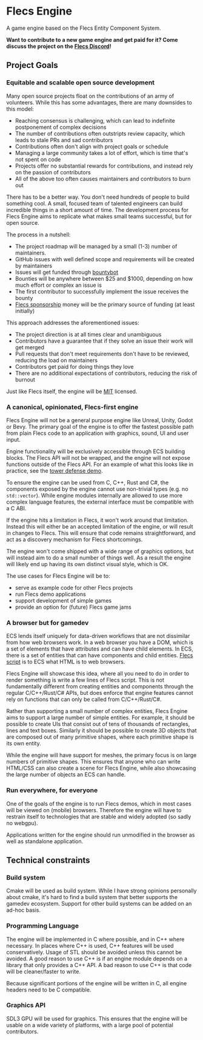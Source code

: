 # Flecs Engine
A game engine based on the Flecs Entity Component System.

**Want to contribute to a new game engine and get paid for it? Come discuss the project on the [Flecs Discord](https://discord.com/invite/BEzP5Rgrrp)!**

## Project Goals

### Equitable and scalable open source development
Many open source projects float on the contributions of an army of volunteers. While this has some advantages, there are many downsides to this model:

- Reaching consensus is challenging, which can lead to indefinite postponement of complex decisions
- The number of contributions often outstripts review capacity, which leads to stale PRs and sad contributors
- Contributions often don't align with project goals or schedule
- Managing a large community takes a lot of effort, which is time that's not spent on code
- Projects offer no substantial rewards for contributions, and instead rely on the passion of contributors
- All of the above too often causes maintainers and contributors to burn out

There has to be a better way. You don't need hundreds of people to build something cool. A small, focused team of talented engineers can build incredible things in a short amount of time. The development process for Flecs Engine aims to replicate what makes small teams successful, but for open source.

The process in a nutshell:

- The project roadmap will be managed by a small (1-3) number of maintainers.
- GitHub issues with well defined scope and requirements will be created by maintainers
- Issues will get funded through [bountybot](https://bountybot.dev/)
- Bounties will be anywhere between $25 and $1000, depending on how much effort or complex an issue is
- The first contributor to successfully implement the issue receives the bounty
- [Flecs sponsorship](https://github.com/sponsors/SanderMertens) money will be the primary source of funding (at least initially)

This approach addresses the aforementioned issues:

- The project direction is at all times clear and unambiguous
- Contributors have a guarantee that if they solve an issue their work will get merged
- Pull requests that don't meet requirements don't have to be reviewed, reducing the load on maintainers
- Contributors get paid for doing things they love
- There are no additional expectations of contributors, reducing the risk of burnout

Just like Flecs itself, the engine will be [MIT](LICENSE) licensed.

### A canonical, opinionated, Flecs-first engine
Flecs Engine will not be a general purpose engine like Unreal, Unity, Godot or Bevy. The primary goal of the engine is to offer the fastest possible path from plain Flecs code to an application with graphics, sound, UI and user input. 

Engine functionality will be exclusively accessible through ECS building blocks. The Flecs API will not be wrapped, and the engine will not expose functions outside of the Flecs API. For an example of what this looks like in practice, see the [tower defense demo](https://github.com/SanderMertens/tower_defense/blob/master/src/main.cpp).

To ensure the engine can be used from C, C++, Rust and C#, the components exposed by the engine cannot use non-trivial types (e.g. no `std::vector`). While engine modules internally are allowed to use more complex language features, the external interface must be compatible with a C ABI.

If the engine hits a limitation in Flecs, it won't work around that limitation. Instead this will either be an accepted limitation of the engine, or will result in changes to Flecs. This will ensure that code remains straightforward, and act as a discovery mechanism for Flecs shortcomings.

The engine won't come shipped with a wide range of graphics options, but will instead aim to do a small number of things well. As a result the engine will likely end up having its own distinct visual style, which is OK.

The use cases for Flecs Engine will be to:
- serve as example code for other Flecs projects
- run Flecs demo applications
- support development of simple games
- provide an option for (future) Flecs game jams

### A browser but for gamedev
ECS lends itself uniquely for data-driven workflows that are not dissimilar from how web browsers work. In a web browser you have a DOM, which is a set of elements that have attributes and can have child elements. In ECS, there is a set of entities that can have components and child entities. [Flecs script](https://www.flecs.dev/flecs/md_docs_2FlecsScript.html) is to ECS what HTML is to web browsers.

Flecs Engine will showcase this idea, where all you need to do in order to render something is write a few lines of Flecs script. This is not fundamentally different from creating entities and components through the regular C/C++/Rust/C# APIs, but does enforce that engine features cannot rely on functions that can only be called from C/C++/Rust/C#.

Rather than supporting a small number of complex entities, Flecs Engine aims to support a large number of simple entities. For example, it should be possible to create UIs that consist out of tens of thousands of rectangles, lines and text boxes. Similarly it should be possible to create 3D objects that are composed out of many primitive shapes, where each primitive shape is its own entity.

While the engine will have support for meshes, the primary focus is on large numbers of primitive shapes. This ensures that anyone who can write HTML/CSS can also create a scene for Flecs Engine, while also showcasing the large number of objects an ECS can handle.

### Run everywhere, for everyone
One of the goals of the engine is to run Flecs demos, which in most cases will be viewed on (mobile) browsers. Therefore the engine will have to restrain itself to technologies that are stable and widely adopted (so sadly no webgpu).

Applications written for the engine should run unmodified in the browser as well as standalone application.

## Technical constraints

### Build system
Cmake will be used as build system. While I have strong opinions personally about cmake, it's hard to find a build system that better supports the gamedev ecosystem. Support for other build systems can be added on an ad-hoc basis.

### Programming Language
The engine will be implemented in C where possible, and in C++ where necessary. In places where C++ is used, C++ features will be used conservatively. Usage of STL should be avoided unless this cannot be avoided. A good reason to use C++ is if an engine module depends on a library that only provides a C++ API. A bad reason to use C++ is that code will be cleaner/faster to write.

Because significant portions of the engine will be written in C, all engine headers need to be C compatible.

### Graphics API
SDL3 GPU will be used for graphics. This ensures that the engine will be usable on a wide variety of platforms, with a large pool of potential contributors.
